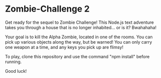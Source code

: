 # Zombie-Challenge 2

Get ready for the sequel to Zombie Challenge! This Node.js text adventure takes you through a house that is no longer inhabited... or is it? Bwahahaha!

Your goal is to kill the Alpha Zombie, located in one of the rooms. You can pick up various objects along the way, but be warned! You can only carry one weapon at a time, and any keys you pick up are flimsy!

To play, clone this repository and use the command "npm install" before running.

Good luck!